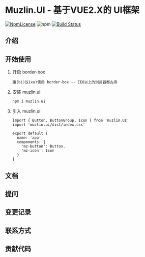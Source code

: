 # Muzlin.UI - 基于VUE2.X的 UI框架

<!-- 图标 -->
[![NpmLicense](https://img.shields.io/npm/l/muzlin.ui.svg)](https://github.com/Muzlin/muzlin.UI/blob/master/LICENSE) ![npm](https://img.shields.io/npm/v/muzlin.ui.svg) [![Build Status](https://travis-ci.org/Muzlin/muzlin.UI.svg?branch=master)](https://travis-ci.org/Muzlin/muzlin.UI)

## 介绍

## 开始使用

1. 开启 border-box
    ```
    建(bi)议(xu)使用 border-box -- IE8以上的浏览器都支持
    ```
2. 安装 muzlin.ui
    ```
    npm i muzlin.ui
    ```
3. 引入 muzlin.ui
    ```
    import { Button, ButtonGroup, Icon } from 'muzlin.UI'
    import 'muzlin.ui/dist/index.css'

    export default {
      name: 'app',
      components: {
        'mz-button': Button,
        'mz-icon': Icon
      }
    }
    ```

## 文档

## 提问

## 变更记录

## 联系方式

## 贡献代码
